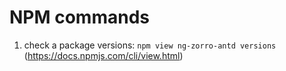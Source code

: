 # NPM commands

1.  check a package versions: `npm view ng-zorro-antd versions` (<https://docs.npmjs.com/cli/view.html>)

